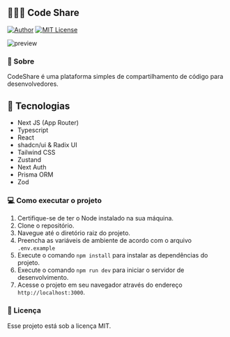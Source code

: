 ## 👨🏻‍🔬 Code Share

[![Author](https://img.shields.io/badge/author-ClodoaldoDantas-222222)](https://github.com/ClodoaldoDantas)
[![MIT License](https://img.shields.io/badge/License-MIT-222222.svg)](https://choosealicense.com/licenses/mit/)

![preview](https://github.com/user-attachments/assets/b78f2ed5-56d6-4ec0-83f3-ef4db1316ed8)

### 🎯 Sobre

CodeShare é uma plataforma simples de compartilhamento de código para desenvolvedores.

## 🚀 Tecnologias

- Next JS (App Router)
- Typescript
- React
- shadcn/ui & Radix UI
- Tailwind CSS
- Zustand
- Next Auth
- Prisma ORM
- Zod

 ### 💻 Como executar o projeto

1. Certifique-se de ter o Node instalado na sua máquina.
2. Clone o repositório.
3. Navegue até o diretório raiz do projeto.
4. Preencha as variáveis de ambiente de acordo com o arquivo `.env.example`
5. Execute o comando `npm install` para instalar as dependências do projeto.
6. Execute o comando `npm run dev` para iniciar o servidor de desenvolvimento.
7. Acesse o projeto em seu navegador através do endereço `http://localhost:3000`.

### 📝 Licença
Esse projeto está sob a licença MIT.

